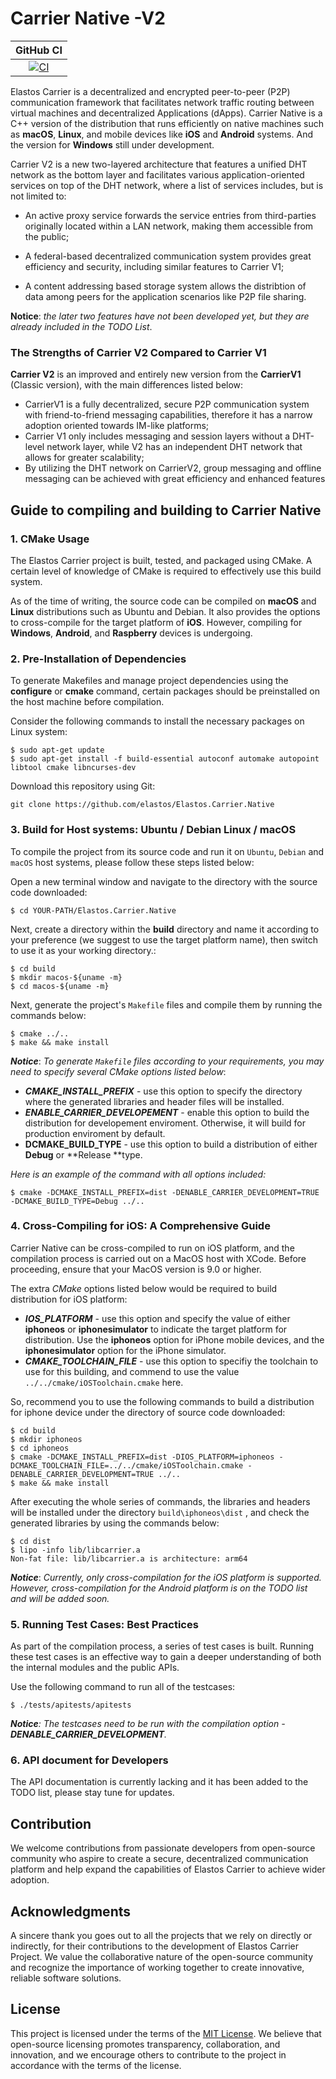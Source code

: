# Carrier Native -V2

|GitHub CI|
|:-:|
|[![CI](https://github.com/elastos/Elastos.Carrier.Native/actions/workflows/cmake.yml/badge.svg)](https://github.com/elastos/Elastos.Carrier.Native/actions/workflows/cmake.yml)|

Elastos Carrier is a decentralized and encrypted peer-to-peer (P2P)  communication framework that facilitates network traffic routing between virtual machines and decentralized Applications (dApps).  Carrier Native is a C++ version of the distribution that runs efficiently on native machines such as **macOS**, **Linux**, and mobile devices like **iOS** and **Android** systems. And the version for **Windows** still under  development.

Carrier V2 is a new two-layered architecture that features a unified DHT network as the bottom layer and facilitates various application-oriented services on top of the DHT network, where a list of services includes, but is not limited to:

- An active proxy service forwards the service entries from third-parties originally located within a LAN network, making them accessible from the public;

- A federal-based decentralized communication system provides great efficiency and security, including similar features to Carrier V1;
- A content addressing based storage system allows the distribtion of data among peers for the application scenarios like P2P file sharing.

**Notice**:  *the later two features have not been developed yet, but they are already included in the TODO List*.



### The Strengths of Carrier V2 Compared to Carrier V1

**Carrier V2** is an improved and entirely new version from the **CarrierV1** (Classic version), with the main differences listed below:

- CarrierV1 is a fully decentralized, secure P2P  communication system with friend-to-friend messaging capabilities, therefore it has a narrow adoption oriented towards IM-like platforms;
- Carrier V1 only includes messaging and session layers without a DHT-level network layer, while V2 has an independent DHT network that allows for greater scalability;
- By utilizing the DHT network on CarrierV2, group messaging and offline messaging can be achieved with great efficiency and enhanced features



## Guide to compiling and building to Carrier Native

### 1. CMake Usage

The Elastos Carrier project is built, tested, and packaged using CMake. A certain level of knowledge of CMake is required to effectively use this build system.

As of the time of writing, the source code can be compiled on **macOS** and **Linux** distributions such as Ubuntu and Debian. It also provides the options to cross-compile for the target platform of **iOS**. However, compiling for **Windows**, **Android**, and **Raspberry** devices is undergoing.

### 2. Pre-Installation of Dependencies

To generate Makefiles and manage project dependencies using the **configure** or **cmake** command, certain packages should be preinstalled on the host machine before compilation.

Consider the following commands to install the necessary packages on Linux system:

```shell
$ sudo apt-get update
$ sudo apt-get install -f build-essential autoconf automake autopoint libtool cmake libncurses-dev
```

Download this repository using Git:

```
git clone https://github.com/elastos/Elastos.Carrier.Native
```

### 3. Build for Host systems: Ubuntu / Debian Linux / macOS

To compile the project from its source code and run it on `Ubuntu`, `Debian` and `macOS` host systems, please follow these steps listed below:

Open a new terminal window and navigate to the directory with the source code downloaded:

```shell
$ cd YOUR-PATH/Elastos.Carrier.Native
```

Next, create a directory within the **build** directory and name it according to your preference (we suggest to use the target platform name), then switch to use it as your working directory.:

```shell
$ cd build
$ mkdir macos-${uname -m}
$ cd macos-${uname -m}
```

Next, generate the project's `Makefile` files and compile them by running the commands below:

```shell
$ cmake ../..
$ make && make install
```

***Notice***: *To generate `Makefile` files according to your requirements, you may need to specify several CMake options listed below*:

- ***CMAKE_INSTALL_PREFIX*** - use this option to specify the directory where the generated libraries and header files will be installed.
- ***ENABLE_CARRIER_DEVELOPEMENT*** -  enable this option to build the distribution for developement enviroment. Otherwise, it will build for production enviroment by default.
- **DCMAKE_BUILD_TYPE**  - use this option to build a distribution of either **Debug** or **Release **type.

*Here is an example of the command with all options included:*

```shell
$ cmake -DCMAKE_INSTALL_PREFIX=dist -DENABLE_CARRIER_DEVELOPMENT=TRUE -DCMAKE_BUILD_TYPE=Debug ../..
```

### 4. Cross-Compiling for iOS: A Comprehensive Guide

Carrier Native can be cross-compiled to run on iOS platform, and the compilation process is carried out on a MacOS host with XCode. Before proceeding, ensure that your MacOS version is 9.0 or higher.

The extra *CMake* options listed below would be required to build distribution for iOS platform:

- ***IOS_PLATFORM*** - use this option and specify the value of either **iphoneos** or **iphonesimulator** to indicate the target platform for distribution. Use the **iphoneos** option for iPhone mobile devices, and  the **iphonesimulator** option for the iPhone simulator.
- ***CMAKE_TOOLCHAIN_FILE*** - use this option to specifiy the toolchain to use for this building, and commend to use the value `../../cmake/iOSToolchain.cmake` here.

So, recommend you to use the following commands to build a distribution for iphone device under the directory of source code downloaded:

```shell
$ cd build
$ mkdir iphoneos
$ cd iphoneos
$ cmake -DCMAKE_INSTALL_PREFIX=dist -DIOS_PLATFORM=iphoneos -DCMAKE_TOOLCHAIN_FILE=../../cmake/iOSToolchain.cmake -DENABLE_CARRIER_DEVELOPMENT=TRUE ../..
$ make && make install
```

After executing the whole series of commands, the libraries and headers will be installed under the directory  `build\iphoneos\dist` , and check the generated libraries by using the commands below:

```shell
$ cd dist
$ lipo -info lib/libcarrier.a
Non-fat file: lib/libcarrier.a is architecture: arm64
```

***Notice***: *Currently, only cross-compilation for the iOS platform is supported. However, cross-compilation for the Android platform is on the TODO list and will be added soon.*

### 5. Running Test Cases: Best Practices

As part of the compilation process, a series of test cases is built. Running these test cases is an effective way to gain a deeper understanding of both the internal modules and the public APIs.

Use the following command to run all of the testcases:

```shell
$ ./tests/apitests/apitests
```

***Notice**: The testcases need to be run with the compilation option -**DENABLE_CARRIER_DEVELOPMENT**.*

### 6.  API document for Developers

The API documentation is currently lacking and it has been added to the TODO list, please stay tune for updates.


## Contribution

We welcome contributions from passionate developers from open-source community who aspire to create a secure, decentralized communication platform and help expand the capabilities of Elastos Carrier to achieve wider adoption.

## Acknowledgments

A sincere thank you goes out to all the projects that we rely on directly or indirectly, for their contributions to the development of Elastos Carrier Project. We value the collaborative nature of the open-source community and recognize the importance of working together to create innovative, reliable software solutions.

## License

This project is licensed under the terms of the [MIT License](https://github.com/elastos/Elastos.Carrier.Native/blob/master/LICENSE). We believe that open-source licensing  promotes transparency, collaboration, and innovation, and we encourage others to contribute to the project in accordance with the terms of the license.
